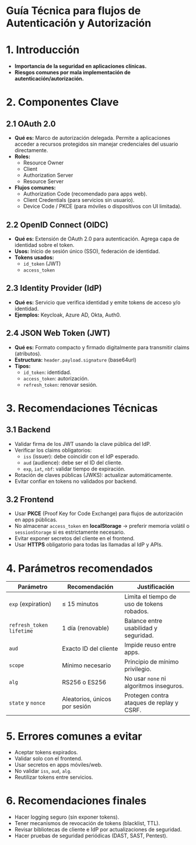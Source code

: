 # Guía Técnica para flujos de Autenticación y Autorización

# 1. Introducción
- **Importancia de la seguridad en aplicaciones clínicas.**
- **Riesgos comunes por mala implementación de autenticación/autorización.**

# 2. Componentes Clave

## 2.1 OAuth 2.0
- **Qué es:** Marco de autorización delegada. Permite a aplicaciones acceder a recursos protegidos sin manejar credenciales del usuario directamente.
- **Roles:**
  - Resource Owner
  - Client
  - Authorization Server
  - Resource Server
- **Flujos comunes:**
  - Authorization Code (recomendado para apps web).
  - Client Credentials (para servicios sin usuario).
  - Device Code / PKCE (para móviles o dispositivos con UI limitada).

## 2.2 OpenID Connect (OIDC)
- **Qué es:** Extensión de OAuth 2.0 para autenticación. Agrega capa de identidad sobre el token.
- **Usos:** Inicio de sesión único (SSO), federación de identidad.
- **Tokens usados:**
  - `id_token` (JWT)
  - `access_token`

## 2.3 Identity Provider (IdP)
- **Qué es:** Servicio que verifica identidad y emite tokens de acceso y/o identidad.
- **Ejemplos:** Keycloak, Azure AD, Okta, Auth0.

## 2.4 JSON Web Token (JWT)
- **Qué es:** Formato compacto y firmado digitalmente para transmitir claims (atributos).
- **Estructura:** `header.payload.signature` (base64url)
- **Tipos:**
  - `id_token`: identidad.
  - `access_token`: autorización.
  - `refresh_token`: renovar sesión.

# 3. Recomendaciones Técnicas

## 3.1 Backend
- Validar firma de los JWT usando la clave pública del IdP.
- Verificar los claims obligatorios:
  - `iss` (issuer): debe coincidir con el IdP esperado.
  - `aud` (audience): debe ser el ID del cliente.
  - `exp`, `iat`, `nbf`: validar tiempo de expiración.
- Rotación de claves públicas (JWKS): actualizar automáticamente.
- Evitar confiar en tokens no validados por backend.

## 3.2 Frontend
- Usar **PKCE** (Proof Key for Code Exchange) para flujos de autorización en apps públicas.
- No almacenar `access_token` en **localStorage** → preferir memoria volátil o `sessionStorage` si es estrictamente necesario.
- Evitar exponer secretos del cliente en el frontend.
- Usar **HTTPS** obligatorio para todas las llamadas al IdP y APIs.

# 4. Parámetros recomendados

| Parámetro               | Recomendación             | Justificación                                          |
|-------------------------|---------------------------|--------------------------------------------------------|
| `exp` (expiration)       | ≤ 15 minutos              | Limita el tiempo de uso de tokens robados.             |
| `refresh_token lifetime` | 1 día (renovable)         | Balance entre usabilidad y seguridad.                  |
| `aud`                    | Exacto ID del cliente     | Impide reuso entre apps.                               |
| `scope`                  | Mínimo necesario          | Principio de mínimo privilegio.                        |
| `alg`                    | RS256 o ES256             | No usar `none` ni algoritmos inseguros.                |
| `state` y `nonce`        | Aleatorios, únicos por sesión | Protegen contra ataques de replay y CSRF.             |

# 5. Errores comunes a evitar
- Aceptar tokens expirados.
- Validar solo con el frontend.
- Usar secretos en apps móviles/web.
- No validar `iss`, `aud`, `alg`.
- Reutilizar tokens entre servicios.

# 6. Recomendaciones finales
- Hacer logging seguro (sin exponer tokens).
- Tener mecanismos de revocación de tokens (blacklist, TTL).
- Revisar bibliotecas de cliente e IdP por actualizaciones de seguridad.
- Hacer pruebas de seguridad periódicas (DAST, SAST, Pentest).

